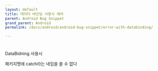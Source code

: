 ```yaml
---
layout: default
title: 데이터 바인딩 사용시 에러
parent: Android Bug Snippet
grand_parent: Android
permalink: /docs/android/android-bug-snippet/error-with-databinding/

---
```


# 

DataBidning 사용시

패키지명에 catch라는 네임을 쓸 수 없다

